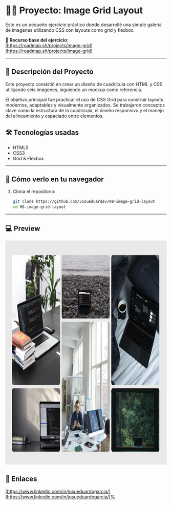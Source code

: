 # 👨‍💻 Proyecto: Image Grid Layout

Este es un pequeño ejercicio práctico donde desarrollé una simple galería de imagenes utilizando CSS con layouts como grid y flexbox.

📌 **Recurso base del ejercicio**:  
[https://roadmap.sh/projects/image-grid](https://roadmap.sh/projects/image-grid)

---

## 📄 Descripción del Proyecto

Este proyecto consistió en crear un diseño de cuadrícula con HTML y CSS utilizando seis imágenes, siguiendo un mockup como referencia. 

El objetivo principal fue practicar el uso de CSS Grid para construir layouts modernos, adaptables y visualmente organizados. Se trabajaron conceptos clave como la estructura de la cuadrícula, el diseño responsivo y el manejo del alineamiento y espaciado entre elementos.

## 🛠️ Tecnologías usadas

- HTML5
- CSS3
- Grid & Flexbox

---

## 🚀 Cómo verlo en tu navegador

1. Clona el repositorio:
   ```bash
   git clone https://github.com/Josueduardev/08-image-grid-layout
   cd 08-image-grid-layout
   ```

--- 

## 💻 Preview
<img src="./image/preview.png" alt="Vista previa de la página" height="700"/>

## 🔗 Enlaces
[https://www.linkedin.com/in/josueduardogarcia/](https://www.linkedin.com/in/josueduardogarcia/)%     